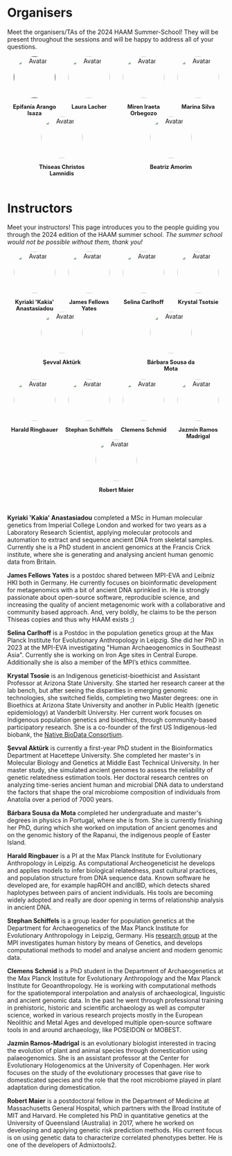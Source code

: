 # Organisers

Meet the organisers/TAs of the 2024 HAAM Summer-School! They will be present throughout the sessions and will be happy to address all of your questions.

<div class="avatar">

  <div class="member">
  <div class="square"><a href="" target="_blank"><img src="assets/images/organisers/Epifania_Arango_Isaza.jpg" alt="Avatar" /></a></div>
  <p>Epifanía Arango Isaza</p>
  </div>

  <div class="member">
  <div class="square"><a href="https://www.eva.mpg.de/de/archaeogenetics/staff/laura-lacher/" target="_blank"><img src="assets/images/organisers/Laura_Lacher.jpg" alt="Avatar" /></a></div>
  <p>Laura Lacher</p>
  </div>
  
  <div class="member">
  <div class="square"><a href="https://globe.ku.dk/staff-list/?pure=en/persons/558828" target="_blank"><img src="assets/images/organisers/Miren_Iraeta_Orbegozo.jpg" alt="Avatar" /></a></div>
  <p>Miren Iraeta Orbegozo</p>
  </div>

  <div class="member">
  <div class="square"><a href="https://www.crick.ac.uk/research/find-a-researcher/marina-soares-da-silva" target="_blank"><img src="assets/images/organisers/Marina_Silva.jpg" alt="Avatar" /></a></div>
  <p>Marina Silva</p>
  </div>

  <div class ="member">
  <div class="square"><a href="https://www.eva.mpg.de/archaeogenetics/staff/thiseas-christos-lamnidis/" target="_blank"><img src="assets/images/organisers/Thiseas_Christos_Lamnidis.jpg" alt="Avatar" /></a></div>
  <p>Thiseas Christos Lamnidis</p>
  </div>

  <div class ="member">
  <div class="square"><a href="https://www.eva.mpg.de/tropical-archaeogenomics/group-staff/" target="_blank"><img src="assets/images/organisers/Beatriz_Amorim.jpg" alt="Avatar" /></a></div>
  <p>Beatriz Amorim</p>
  </div>

</div>

<br>


# Instructors

Meet your instructors! This page introduces you to the people guiding you through the 2024 edition of the HAAM summer school. _The summer school would not be possible without them, thank you!_

<div class="avatar">

  <div class ="member">
    <div class="square"><a href="https://www.crick.ac.uk/research/find-a-researcher/kyriaki-anastasiadou" target="_blank"><img src="assets/images/instructors/kakia.jpg" alt="Avatar" /></a></div>
    <p>Kyriaki 'Kakia' Anastasiadou</p>
  </div>

  <div class ="member">
    <div class="square"><a href="https://www.jafy.eu/" target="_blank"><img src="assets/images/instructors/james.png" alt="Avatar" /></a></div>
    <p>James Fellows Yates</p>
  </div>

  <div class ="member">
    <div class="square"><a href="https://www.eva.mpg.de/de/archaeogenetics/staff/selina-carlhoff/" target="_blank"><img src="assets/images/instructors/selina.jpg" alt="Avatar" /></a></div>
    <p>Selina Carlhoff</p>
  </div>

  <div class ="member">
    <div class="square"><a href="https://search.asu.edu/profile/535281" target="_blank"><img src="assets/images/instructors/ktsosie.png" alt="Avatar" /></a></div>
    <p>Krystal Tsotsie</p>
  </div>

  <div class ="member">
    <div class="square"><a href="https://www.researchgate.net/profile/Sevval-Aktuerk" target="_blank"><img src="assets/images/instructors/sevval.jpg" alt="Avatar" /></a></div>
    <p>Şevval Aktürk</p>
  </div>

  <div class ="member">
    <div class="square"><a href="https://www.sib.swiss/directory/person/barbara-damota" target="_blank"><img src="assets/images/instructors/barbara.jpg" alt="Avatar" /></a></div>
    <p>Bárbara Sousa da Mota</p>
  </div>

</div>
<br>
<div class="avatar">

  <div class ="member">
    <div class="square"><a href="https://www.eva.mpg.de/archaeogenetics/staff/harald-ringbauer/" target="_blank"><img src="assets/images/instructors/harald.jpg" alt="Avatar" /></a></div>
    <p>Harald Ringbauer</p>
  </div>

  <div class ="member">
    <div class="square"><a href="https://www.eva.mpg.de/archaeogenetics/staff/stephan-schiffels/" target="_blank"><img src="assets/images/instructors/stephan.jpg" alt="Avatar" /></a></div>
    <p>Stephan Schiffels</p>
  </div>

  <div class ="member">
    <div class="square"><a href="https://nevrome.de" target="_blank"><img src="assets/images/instructors/clemens.JPG" alt="Avatar" /></a></div>
    <p>Clemens Schmid</p>
  </div>

  <div class ="member">
    <div class="square"><a href="https://globe.ku.dk/staff-list/?pure=en/persons/502736" target="_blank"><img src="assets/images/instructors/jazmin.jpg" alt="Avatar" /></a></div>
    <p>Jazmín Ramos Madrigal</p>
  </div>

  <div class ="member">
    <div class="square"><a href="https://github.com/uqrmaie1" target="_blank"><img src="assets/images/instructors/robert.jpg" alt="Avatar" /></a></div>
    <p>Robert Maier</p>
  </div>

</div>

<br>
<br>

**Kyriaki 'Kakia' Anastasiadou** completed a MSc in Human molecular genetics from Imperial College London and worked for two years as a Laboratory Research Scientist, applying molecular protocols and automation to extract and sequence ancient DNA from skeletal samples. Currently she is a PhD student in ancient genomics at the Francis Crick institute, where she is generating and analysing ancient human genomic data from Britain.

**James Fellows Yates** is a postdoc shared between MPI-EVA and Leibniz HKI both in Germany. He currently focuses on bioinformatic development for metagenomics with a bit of ancient DNA sprinkled in. He is strongly passionate about open-source software, reproducible science, and increasing the quality of ancient metagenomic work with a collaborative and community based approach.  And, very boldly, he claims to be the person Thiseas copies and thus why HAAM exists ;)

**Selina Carlhoff** is a Postdoc in the population genetics group at the Max Planck Institute for Evolutionary Anthropology in Leipzig. She did her PhD in 2023 at the MPI-EVA investigating "Human Archaeogenomics in Southeast Asia". Currently she is working on Iron Age sites in Central Europe. Additionally she is also a member of the MPI’s ethics committee.

**Krystal Tsosie** is an Indigenous geneticist-bioethicist and Assistant Professor at Arizona State University. She started her research career at the lab bench, but after seeing the disparities in emerging genomic technologies, she switched fields, completing two Master degrees: one in Bioethics at Arizona State University and another in Public Health (genetic epidemiology) at Vanderbilt University. 
Her current work focuses on Indigenous population genetics and bioethics, through community-based participatory research. She is a co-founder of the first US Indigenous-led biobank, the [Native BioData Consortium](https://nativebio.org/).

**Şevval Aktürk** is currently a first-year PhD student in the Bioinformatics Department at Hacettepe University. She completed her master's in Molecular Biology and Genetics at Middle East Technical University. In her master study, she simulated ancient genomes to assess the reliability of genetic relatedness estimation tools. Her doctoral research centres on analyzing time-series ancient human and microbial DNA data to understand the factors that shape the oral microbiome composition of individuals from Anatolia over a period of 7000 years.

**Bárbara Sousa da Mota** completed her undergraduate and master's degrees in physics in Portugal, where she is from. She is currently finishing her PhD, during which she worked on imputation of ancient genomes and on the genomic history of the Rapanui, the indigenous people of Easter Island.

**Harald Ringbauer** is a PI at the Max Planck Institute for Evolutionary Anthropology in Leipzig. As computational Archeogeneticist he develops and applies models to infer biological relatedness, past cultural practices, and population structure from DNA sequence data. Known software he developed are, for example hapROH and ancIBD, which detects shared haplotypes between pairs of ancient individuals. His tools are becoming widely adopted and really are door opening in terms of relationship analysis in ancient DNA.

**Stephan Schiffels** is a group leader for population genetics at the Department for Archaeogenetics of the Max Planck Institute for Evolutionary Anthropology in Leipzig, Germany. His [research group](https://www.eva.mpg.de/archaeogenetics/research-groups/population-genetics/) at the MPI investigates human history by means of Genetics, and develops computational methods to model and analyse ancient and modern genomic data.

**Clemens Schmid** is a PhD student in the Department of Archaeogenetics at the Max Planck Institute for Evolutionary Anthropology and the Max Planck Institute for Geoanthropology. He is working with computational methods for the spatiotemporal interpolation and analysis of archaeological, linguistic and ancient genomic data. In the past he went through professional training in prehistoric, historic and scientific archaeology as well as computer science, worked in various research projects mostly in the European Neolithic and Metal Ages and developed multiple open‑source software tools in and around archaeology, like POSEIDON or MOBEST.


**Jazmin Ramos-Madrigal** is an evolutionary biologist interested in tracing the evolution of plant and animal species through domestication using palaeogenomics. She is an assistant professor at the Center for Evolutionary Hologenomics at the University of Copenhagen.
Her work focuses on the study of the evolutionary processes that gave rise to domesticated species and the role that the root microbiome played in plant adaptation during domestication.

**Robert Maier** is a postdoctoral fellow in the Department of Medicine at Massachusetts General Hospital, which partners with the Broad Institute of MIT and Harvard. He completed his PhD in quantitative genetics at the University of Queensland (Australia) in 2017, where he worked on developing and applying genetic risk prediction methods. His current focus is on using genetic data to characterize correlated phenotypes better. He is one of the developers of Admixtools2. 


<style>
.member {
  width: 7rem;
  text-align: center;
}

.square {
  display: inline-block;
  width: 6rem;
  height: 6rem;
  margin: auto;
  /* background-color: #fff; */ /* Remove hard-coded colours so the website works in dark mode too. */
}

.square img {
  opacity: 1;
  -webkit-transition: 0.3s ease-in-out;
  transition: 0.3s ease-in-out;
}

.square:hover img {
  opacity: 0.5;
}

.avatar {
  display: flex;
  flex-wrap: wrap;
  justify-content: space-around;
}

.avatar img {
  border-radius: 50%;
  width: 6rem;
  height: 6rem;
  object-fit: cover;
  display: block;
  margin: auto;
  object-position: center top; // If the picture is larger/smaller than the avatar space, cop keeping the middle-top part.
}

.member p {
  text-align: center;
  font-size: 0.7rem;
  margin-bottom: 0;
  display: block;
}

.member p:first-of-type {
  font-size: 0.8rem;
  /* color: #000;   */ /* Remove hard-coded colours so the website works in dark mode too. */
  font-weight: bold;
}
</style>
